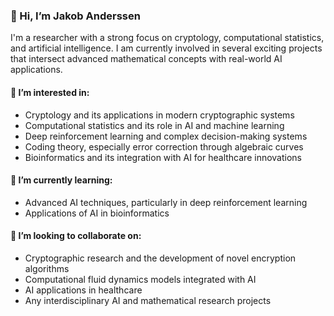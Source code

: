 ### 👋 Hi, I’m Jakob Anderssen

I'm a researcher with a strong focus on cryptology, computational statistics, and artificial intelligence. I am currently involved in several exciting projects that intersect advanced mathematical concepts with real-world AI applications.

#### 👀 I’m interested in:
- Cryptology and its applications in modern cryptographic systems
- Computational statistics and its role in AI and machine learning
- Deep reinforcement learning and complex decision-making systems
- Coding theory, especially error correction through algebraic curves
- Bioinformatics and its integration with AI for healthcare innovations

#### 🌱 I’m currently learning:
- Advanced AI techniques, particularly in deep reinforcement learning
- Applications of AI in bioinformatics

#### 💞️ I’m looking to collaborate on:
- Cryptographic research and the development of novel encryption algorithms
- Computational fluid dynamics models integrated with AI
- AI applications in healthcare
- Any interdisciplinary AI and mathematical research projects
